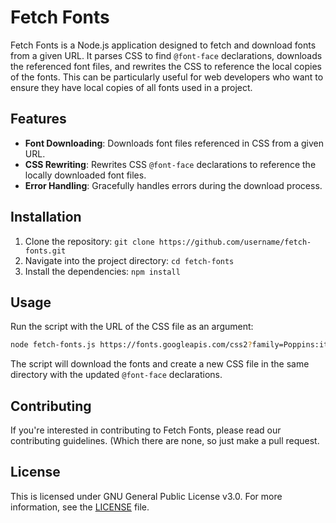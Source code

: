 # Fetch Fonts

Fetch Fonts is a Node.js application designed to fetch and download fonts from a given URL. It parses CSS to find `@font-face` declarations, downloads the referenced font files, and rewrites the CSS to reference the local copies of the fonts. This can be particularly useful for web developers who want to ensure they have local copies of all fonts used in a project.

## Features

- **Font Downloading**: Downloads font files referenced in CSS from a given URL.
- **CSS Rewriting**: Rewrites CSS `@font-face` declarations to reference the locally downloaded font files.
- **Error Handling**: Gracefully handles errors during the download process.

## Installation

1. Clone the repository: `git clone https://github.com/username/fetch-fonts.git`
2. Navigate into the project directory: `cd fetch-fonts`
3. Install the dependencies: `npm install`

## Usage

Run the script with the URL of the CSS file as an argument:
```bash
node fetch-fonts.js https://fonts.googleapis.com/css2?family=Poppins:ital,wght@0,100
```
The script will download the fonts and create a new CSS file in the same directory with the updated `@font-face` declarations.

## Contributing

If you're interested in contributing to Fetch Fonts, please read our contributing guidelines. (Which there are none, so just make a pull request.

## License
This is licensed under GNU General Public License v3.0. For more information, see the [LICENSE](LICENSE) file.
